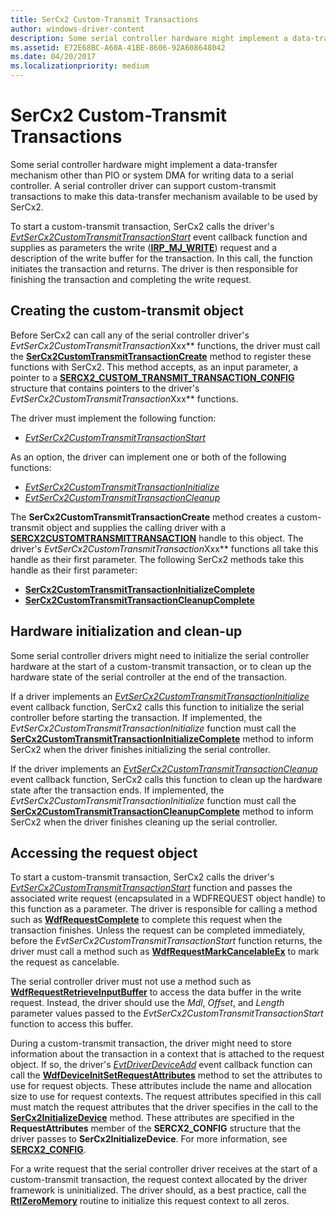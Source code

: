```yaml
---
title: SerCx2 Custom-Transmit Transactions
author: windows-driver-content
description: Some serial controller hardware might implement a data-transfer mechanism other than PIO or system DMA for writing data to a serial controller.
ms.assetid: E72E68BC-A60A-41BE-8606-92A608648042
ms.date: 04/20/2017
ms.localizationpriority: medium
---
```


# SerCx2 Custom-Transmit Transactions


Some serial controller hardware might implement a data-transfer mechanism other than PIO or system DMA for writing data to a serial controller. A serial controller driver can support custom-transmit transactions to make this data-transfer mechanism available to be used by SerCx2.

To start a custom-transmit transaction, SerCx2 calls the driver's [*EvtSerCx2CustomTransmitTransactionStart*](https://msdn.microsoft.com/library/windows/hardware/dn265207) event callback function and supplies as parameters the write ([**IRP\_MJ\_WRITE**](https://msdn.microsoft.com/library/windows/hardware/ff546904)) request and a description of the write buffer for the transaction. In this call, the function initiates the transaction and returns. The driver is then responsible for finishing the transaction and completing the write request.

## Creating the custom-transmit object


Before SerCx2 can call any of the serial controller driver's *EvtSerCx2CustomTransmitTransaction*Xxx** functions, the driver must call the [**SerCx2CustomTransmitTransactionCreate**](https://msdn.microsoft.com/library/windows/hardware/dn265259) method to register these functions with SerCx2. This method accepts, as an input parameter, a pointer to a [**SERCX2\_CUSTOM\_TRANSMIT\_TRANSACTION\_CONFIG**](https://msdn.microsoft.com/library/windows/hardware/dn265321) structure that contains pointers to the driver's *EvtSerCx2CustomTransmitTransaction*Xxx** functions.

The driver must implement the following function:

-   [*EvtSerCx2CustomTransmitTransactionStart*](https://msdn.microsoft.com/library/windows/hardware/dn265207)

As an option, the driver can implement one or both of the following functions:

-   [*EvtSerCx2CustomTransmitTransactionInitialize*](https://msdn.microsoft.com/library/windows/hardware/dn265206)
-   [*EvtSerCx2CustomTransmitTransactionCleanup*](https://msdn.microsoft.com/library/windows/hardware/dn265205)

The **SerCx2CustomTransmitTransactionCreate** method creates a custom-transmit object and supplies the calling driver with a [**SERCX2CUSTOMTRANSMITTRANSACTION**](https://msdn.microsoft.com/library/windows/hardware/dn265257) handle to this object. The driver's *EvtSerCx2CustomTransmitTransaction*Xxx** functions all take this handle as their first parameter. The following SerCx2 methods take this handle as their first parameter:

-   [**SerCx2CustomTransmitTransactionInitializeComplete**](https://msdn.microsoft.com/library/windows/hardware/dn265260)
-   [**SerCx2CustomTransmitTransactionCleanupComplete**](https://msdn.microsoft.com/library/windows/hardware/dn265258)

## Hardware initialization and clean-up


Some serial controller drivers might need to initialize the serial controller hardware at the start of a custom-transmit transaction, or to clean up the hardware state of the serial controller at the end of the transaction.

If a driver implements an [*EvtSerCx2CustomTransmitTransactionInitialize*](https://msdn.microsoft.com/library/windows/hardware/dn265206) event callback function, SerCx2 calls this function to initialize the serial controller before starting the transaction. If implemented, the *EvtSerCx2CustomTransmitTransactionInitialize* function must call the [**SerCx2CustomTransmitTransactionInitializeComplete**](https://msdn.microsoft.com/library/windows/hardware/dn265260) method to inform SerCx2 when the driver finishes initializing the serial controller.

If the driver implements an [*EvtSerCx2CustomTransmitTransactionCleanup*](https://msdn.microsoft.com/library/windows/hardware/dn265205) event callback function, SerCx2 calls this function to clean up the hardware state after the transaction ends. If implemented, the *EvtSerCx2CustomTransmitTransactionInitialize* function must call the [**SerCx2CustomTransmitTransactionCleanupComplete**](https://msdn.microsoft.com/library/windows/hardware/dn265258) method to inform SerCx2 when the driver finishes cleaning up the serial controller.

## Accessing the request object


To start a custom-transmit transaction, SerCx2 calls the driver's [*EvtSerCx2CustomTransmitTransactionStart*](https://msdn.microsoft.com/library/windows/hardware/dn265207) function and passes the associated write request (encapsulated in a WDFREQUEST object handle) to this function as a parameter. The driver is responsible for calling a method such as [**WdfRequestComplete**](https://msdn.microsoft.com/library/windows/hardware/ff549945) to complete this request when the transaction finishes. Unless the request can be completed immediately, before the *EvtSerCx2CustomTransmitTransactionStart* function returns, the driver must call a method such as [**WdfRequestMarkCancelableEx**](https://msdn.microsoft.com/library/windows/hardware/ff549984) to mark the request as cancelable.

The serial controller driver must not use a method such as [**WdfRequestRetrieveInputBuffer**](https://msdn.microsoft.com/library/windows/hardware/ff550014) to access the data buffer in the write request. Instead, the driver should use the *Mdl*, *Offset*, and *Length* parameter values passed to the *EvtSerCx2CustomTransmitTransactionStart* function to access this buffer.

During a custom-transmit transaction, the driver might need to store information about the transaction in a context that is attached to the request object. If so, the driver's [*EvtDriverDeviceAdd*](https://msdn.microsoft.com/library/windows/hardware/ff541693) event callback function can call the [**WdfDeviceInitSetRequestAttributes**](https://msdn.microsoft.com/library/windows/hardware/ff546786) method to set the attributes to use for request objects. These attributes include the name and allocation size to use for request contexts. The request attributes specified in this call must match the request attributes that the driver specifies in the call to the [**SerCx2InitializeDevice**](https://msdn.microsoft.com/library/windows/hardware/dn265261) method. These attributes are specified in the **RequestAttributes** member of the **SERCX2\_CONFIG** structure that the driver passes to **SerCx2InitializeDevice**. For more information, see [**SERCX2\_CONFIG**](https://msdn.microsoft.com/library/windows/hardware/dn265310).

For a write request that the serial controller driver receives at the start of a custom-transmit transaction, the request context allocated by the driver framework is uninitialized. The driver should, as a best practice, call the [**RtlZeroMemory**](https://msdn.microsoft.com/library/windows/hardware/ff563610) routine to initialize this request context to all zeros.

 

 




